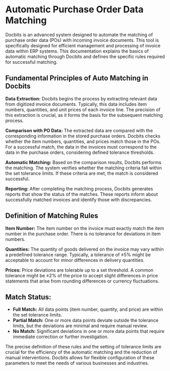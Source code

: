 # Automatic Purchase Order Data Matching

Docbits is an advanced system designed to automate the matching of purchase order data (POs) with incoming invoice documents. This tool is specifically designed for efficient management and processing of invoice data within ERP systems. This documentation explains the basics of automatic matching through Docbits and defines the specific rules required for successful matching.

## **Fundamental Principles of Auto Matching in Docbits**

**Data Extraction:** Docbits begins the process by extracting relevant data from digitized invoice documents. Typically, this data includes item numbers, quantities, and unit prices of each invoice line. The precision of this extraction is crucial, as it forms the basis for the subsequent matching process.

**Comparison with PO Data:** The extracted data are compared with the corresponding information in the stored purchase orders. Docbits checks whether the item numbers, quantities, and prices match those in the POs. For a successful match, the data in the invoices must correspond to the data in the purchase orders, considering defined tolerance thresholds.

**Automatic Matching:** Based on the comparison results, Docbits performs the matching. The system verifies whether the matching criteria fall within the set tolerance limits. If these criteria are met, the match is considered successful.

**Reporting:** After completing the matching process, Docbits generates reports that show the status of the matches. These reports inform about successfully matched invoices and identify those with discrepancies.

## **Definition of Matching Rules**

**Item Number:** The item number on the invoice must exactly match the item number in the purchase order. There is no tolerance for deviations in item numbers.

**Quantities:** The quantity of goods delivered on the invoice may vary within a predefined tolerance range. Typically, a tolerance of ±5% might be acceptable to account for minor differences in delivery quantities.

**Prices:** Price deviations are tolerable up to a set threshold. A common tolerance might be ±2% of the price to accept slight differences in price statements that arise from rounding differences or currency fluctuations.

## **Match Status:**

* **Full Match:** All data points (item number, quantity, and price) are within the set tolerance limits.
* **Partial Match:** One or more data points deviate outside the tolerance limits, but the deviations are minimal and require manual review.
* **No Match:** Significant deviations in one or more data points that require immediate correction or further investigation.

The precise definition of these rules and the setting of tolerance limits are crucial for the efficiency of the automatic matching and the reduction of manual interventions. Docbits allows for flexible configuration of these parameters to meet the needs of various businesses and industries.
